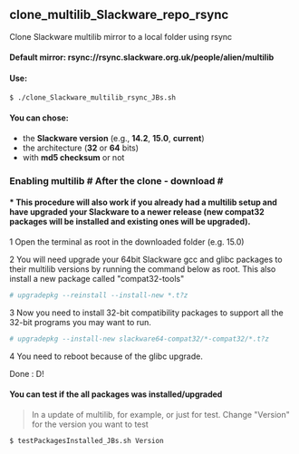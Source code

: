 ## clone_multilib_Slackware_repo_rsync
Clone Slackware multilib mirror to a local folder using rsync

#### Default mirror: rsync://rsync.slackware.org.uk/people/alien/multilib

#### Use:
```sh
$ ./clone_Slackware_multilib_rsync_JBs.sh
```

#### You can chose:
* the **Slackware version** (e.g., **14.2**, **15.0**, **current**)
* the architecture (**32** or **64** bits)
* with **md5 checksum** or not

### Enabling multilib # After the clone - download \#

#### * This procedure will also work if you already had a multilib setup and have upgraded your Slackware to a newer release (new compat32 packages will be installed and existing ones will be upgraded).

1 Open the terminal as root in the downloaded folder (e.g. 15.0)

2 You will need upgrade your 64bit Slackware gcc and glibc packages to their multilib versions by running the command below as root. This also install a new package called "compat32-tools"
```sh
# upgradepkg --reinstall --install-new *.t?z
```

3 Now you need to install 32-bit compatibility packages to support all the 32-bit programs you may want to run.
```sh
# upgradepkg --install-new slackware64-compat32/*-compat32/*.t?z
```

4 You need to reboot because of the glibc upgrade.

Done : D!

#### You can test if the all packages was installed/upgraded
> In a update of multilib, for example, or just for test. Change "Version" for the version you want to test
```sh
$ testPackagesInstalled_JBs.sh Version
```
